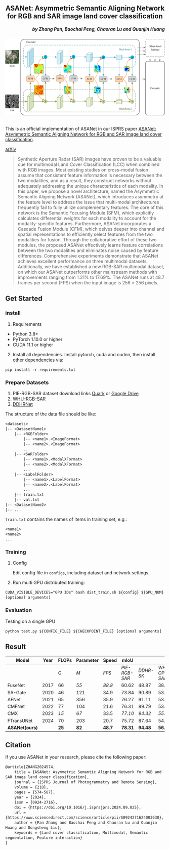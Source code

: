 <h2 align="center">ASANet: Asymmetric Semantic Aligning Network for RGB and SAR image land cover classification</h2>

<h5 align="right">by Zhang Pan, Baochai Peng, Chaoran Lu and Quanjin Huang</h5>


<div align="center">
  <img src="https://raw.githubusercontent.com/whu-pzhang/ASANet/main/assets/ASANet_arch.jpg"><br><br>
</div>


This is an official implementation of ASANet in our ISPRS paper [ASANet: Asymmetric Semantic Aligning Network for RGB and SAR image land cover classification](https://www.sciencedirect.com/science/article/abs/pii/S0924271624003630).

[arXiv]()

>Synthetic Aperture Radar (SAR) images have proven to be a valuable cue for multimodal Land Cover Classification (LCC) when combined with RGB images. Most existing studies on cross-modal fusion assume that consistent feature information is necessary between the two modalities, and as a result, they construct networks without adequately addressing the unique characteristics of each modality. In this paper, we propose a novel architecture, named the Asymmetric Semantic Aligning Network (ASANet), which introduces asymmetry at the feature level to address the issue that multi-modal architectures frequently fail to fully utilize complementary features. The core of this network is the Semantic Focusing Module (SFM), which explicitly calculates differential weights for each modality to account for the modality-specific features. Furthermore, ASANet incorporates a Cascade Fusion Module (CFM), which delves deeper into channel and spatial representations to efficiently select features from the two modalities for fusion. Through the collaborative effort of these two modules, the proposed ASANet effectively learns feature correlations between the two modalities and eliminates noise caused by feature differences. Comprehensive experiments demonstrate that ASANet achieves excellent performance on three multimodal datasets. Additionally, we have established a new RGB-SAR multimodal dataset, on which our ASANet outperforms other mainstream methods with improvements ranging from 1.21% to 17.69%. The ASANet runs at 48.7 frames per second (FPS) when the input image is 256 × 256 pixels.



## Get Started

### install

1. Requirements

* Python 3.8+
* PyTorch 1.10.0 or higher
* CUDA 11.1 or higher


2. Install all dependencies. Install pytorch, cuda and cudnn, then install other dependencies via:

```
pip install -r requirements.txt
```

### Prepare Datasets

1. PIE-RGB-SAR dataset download links [Quark](https://pan.quark.cn/s/383b348cbbea) or [Google Drive](https://drive.google.com/file/d/1O7gNoRTHfxM7ih3CJprvlBijqwYccn2C/view?usp=sharing)
2. [WHU-RGB-SAR](https://github.com/AmberHen/WHU-OPT-SAR-dataset)
3. [DDHRNet](https://github.com/XD-MG/DDHRNet/tree/main)


The structure of the data file should be like:

```shell
<datasets>
|-- <DatasetName1>
    |-- <RGBFolder>
        |-- <name1>.<ImageFormat>
        |-- <name2>.<ImageFormat>
        ...
    |-- <SARFolder>
        |-- <name1>.<ModalXFormat>
        |-- <name2>.<ModalXFormat>
        ...
    |-- <LabelFolder>
        |-- <name1>.<LabelFormat>
        |-- <name2>.<LabelFormat>
        ...
    |-- train.txt
    |-- val.txt
|-- <DatasetName2>
|-- ...
```


`train.txt` contains the names of items in training set, e.g.:

```shell
<name1>
<name2>
...
```
### Training

1. Config

    Edit config file in `configs`, including dataset and network settings.

2. Run multi GPU distributed training:
 
```shell
CUDA_VISIBLE_DEVICES="GPU IDs" bash dist_train.sh ${config} ${GPU_NUM} [optional arguments]
```

### Evaluation

Testing on a single GPU

```shell
python test.py ${CONFIG_FILE} ${CHECKPOINT_FILE} [optional arguments]
```

## Result

| Model            | Year | FLOPs  | Parameter | Speed    | mIoU          |           |               |
| ---------------- | ---- | ------ | --------- | -------- | ------------- | --------- | ------------- |
|                  |      | G      | *M*       | *FPS*    | *PIE-RGB-SAR* | *DDHR-SK* | *WHU-OPT-SAR* |
| FuseNet          | 2017 | 66     | *55*      | *88.8*   | 60.62         | 48.87     | 38.01         |
| SA-Gate          | 2020 | 46     | 121       | 34.9     | 73.84         | 90.89     | 53.17         |
| AFNet            | 2021 | 65     | 356       | 35.9     | 76.27         | 91.11     | 53.57         |
| CMFNet           | 2022 | 77     | 104       | 21.6     | 76.31         | 89.79     | 53.72         |
| CMX              | 2023 | *15*   | *67*      | 33.5     | *77.10*       | *94.32*   | *55.68*       |
| FTransUNet       | 2024 | 70     | 203       | 20.7     | 75.72         | 87.64     | 54.47         |
| **ASANet(ours)** |      | **25** | **82**    | **48.7** | **78.31**     | **94.48** | **56.11**     |



## Citation

If you use ASANet in your research, please cite the following paper:

```text
@article{ZHANG2024574,
    title = {ASANet: Asymmetric Semantic Aligning Network for RGB and SAR image land cover classification},
    journal = {ISPRS Journal of Photogrammetry and Remote Sensing},
    volume = {218},
    pages = {574-587},
    year = {2024},
    issn = {0924-2716},
    doi = {https://doi.org/10.1016/j.isprsjprs.2024.09.025},
    url = {https://www.sciencedirect.com/science/article/pii/S0924271624003630},
    author = {Pan Zhang and Baochai Peng and Chaoran Lu and Quanjin Huang and Dongsheng Liu},
    keywords = {Land cover classification, Multimodal, Semantic segmentation, Feature interaction}
}
```

